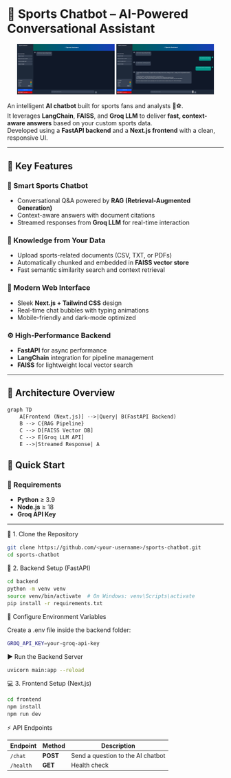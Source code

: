 # 🏅 Sports Chatbot – AI-Powered Conversational Assistant

<p align="center">
  <img src="docs/demo1.png"" alt="Chatbot Demo" width="45%" />
  <img src="docs/demo2.png"" alt="Chatbot UI" width="45%" />
</p>


An intelligent **AI chatbot** built for sports fans and analysts 🧠⚽.  
It leverages **LangChain**, **FAISS**, and **Groq LLM** to deliver **fast, context-aware answers** based on your custom sports data.  
Developed using a **FastAPI backend** and a **Next.js frontend** with a clean, responsive UI.

---

## 🌟 Key Features

### 🤖 Smart Sports Chatbot
- Conversational Q&A powered by **RAG (Retrieval-Augmented Generation)**
- Context-aware answers with document citations
- Streamed responses from **Groq LLM** for real-time interaction

### 📄 Knowledge from Your Data
- Upload sports-related documents (CSV, TXT, or PDFs)
- Automatically chunked and embedded in **FAISS vector store**
- Fast semantic similarity search and context retrieval

### 🎨 Modern Web Interface
- Sleek **Next.js + Tailwind CSS** design  
- Real-time chat bubbles with typing animations  
- Mobile-friendly and dark-mode optimized  

### ⚙️ High-Performance Backend
- **FastAPI** for async performance  
- **LangChain** integration for pipeline management  
- **FAISS** for lightweight local vector search  

---

## 🧠 Architecture Overview

```mermaid
graph TD
    A[Frontend (Next.js)] -->|Query| B(FastAPI Backend)
    B --> C{RAG Pipeline}
    C --> D[FAISS Vector DB]
    C --> E[Groq LLM API]
    E -->|Streamed Response| A
```
## 🚀 Quick Start

### 🔧 Requirements
- **Python** ≥ 3.9  
- **Node.js** ≥ 18  
- **Groq API Key**

---

 🧩 1. Clone the Repository
```bash
git clone https://github.com/<your-username>/sports-chatbot.git
cd sports-chatbot
```
🧠 2. Backend Setup (FastAPI)

```bash
cd backend
python -m venv venv
source venv/bin/activate  # On Windows: venv\Scripts\activate
pip install -r requirements.txt
```

🔐 Configure Environment Variables

Create a .env file inside the backend folder:

```bash
GROQ_API_KEY=your-groq-api-key
```

▶️ Run the Backend Server

```bash
uvicorn main:app --reload
```

💻 3. Frontend Setup (Next.js)

```bash
cd frontend
npm install
npm run dev
```

⚡ API Endpoints

| Endpoint  | Method   | Description                       |
| --------- | -------- | --------------------------------- |
| `/chat`   | **POST** | Send a question to the AI chatbot |
| `/health` | **GET**  | Health check                      |






